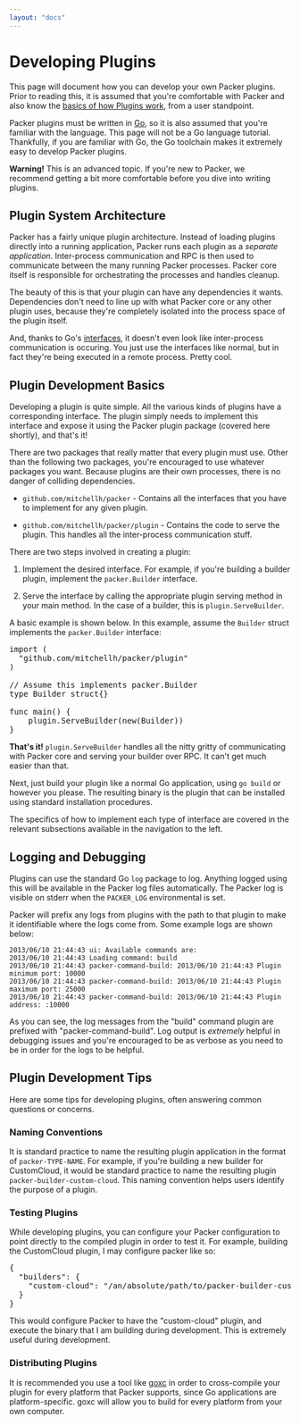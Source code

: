 ```yaml
---
layout: "docs"
---
```


# Developing Plugins

This page will document how you can develop your own Packer plugins.
Prior to reading this, it is assumed that you're comfortable with Packer
and also know the [basics of how Plugins work](/docs/extend/plugins.html),
from a user standpoint.

Packer plugins must be written in [Go](http://golang.org/), so it is also
assumed that you're familiar with the language. This page will not be a
Go language tutorial. Thankfully, if you are familiar with Go, the Go toolchain
makes it extremely easy to develop Packer plugins.

<div class="alert alert-block">
  <strong>Warning!</strong> This is an advanced topic. If you're new to Packer,
  we recommend getting a bit more comfortable before you dive into writing
  plugins.
</div>

## Plugin System Architecture

Packer has a fairly unique plugin architecture. Instead of loading plugins
directly into a running application, Packer runs each plugin as a
_separate application_. Inter-process communication and RPC is then used
to communicate between the many running Packer processes. Packer core
itself is responsible for orchestrating the processes and handles cleanup.

The beauty of this is that your plugin can have any dependencies it wants.
Dependencies don't need to line up with what Packer core or any other plugin
uses, because they're completely isolated into the process space of the
plugin itself.

And, thanks to Go's [interfaces](http://golang.org/doc/effective_go.html#interfaces_and_types),
it doesn't even look like inter-process communication is occuring. You just
use the interfaces like normal, but in fact they're being executed in
a remote process. Pretty cool.

## Plugin Development Basics

Developing a plugin is quite simple. All the various kinds of plugins
have a corresponding interface. The plugin simply needs to implement
this interface and expose it using the Packer plugin package (covered here shortly),
and that's it!

There are two packages that really matter that every plugin must use.
Other than the following two packages, you're encouraged to use whatever
packages you want. Because plugins are their own processes, there is
no danger of colliding dependencies.

* `github.com/mitchellh/packer` - Contains all the interfaces that you
  have to implement for any given plugin.

* `github.com/mitchellh/packer/plugin` - Contains the code to serve the
  plugin. This handles all the inter-process communication stuff.

There are two steps involved in creating a plugin:

1. Implement the desired interface. For example, if you're building a
   builder plugin, implement the `packer.Builder` interface.

2. Serve the interface by calling the appropriate plugin serving method
   in your main method. In the case of a builder, this is `plugin.ServeBuilder`.

A basic example is shown below. In this example, assume the `Builder` struct
implements the `packer.Builder` interface:

<pre class="prettyprint">
import (
  "github.com/mitchellh/packer/plugin"
)

// Assume this implements packer.Builder
type Builder struct{}

func main() {
	plugin.ServeBuilder(new(Builder))
}
</pre>

**That's it!** `plugin.ServeBuilder` handles all the nitty gritty of
communicating with Packer core and serving your builder over RPC. It
can't get much easier than that.

Next, just build your plugin like a normal Go application, using `go build`
or however you please. The resulting binary is the plugin that can be
installed using standard installation procedures.

The specifics of how to implement each type of interface are covered
in the relevant subsections available in the navigation to the left.

## Logging and Debugging

Plugins can use the standard Go `log` package to log. Anything logged
using this will be available in the Packer log files automatically.
The Packer log is visible on stderr when the `PACKER_LOG` environmental
is set.

Packer will prefix any logs from plugins with the path to that plugin
to make it identifiable where the logs come from. Some example logs are
shown below:

```
2013/06/10 21:44:43 ui: Available commands are:
2013/06/10 21:44:43 Loading command: build
2013/06/10 21:44:43 packer-command-build: 2013/06/10 21:44:43 Plugin minimum port: 10000
2013/06/10 21:44:43 packer-command-build: 2013/06/10 21:44:43 Plugin maximum port: 25000
2013/06/10 21:44:43 packer-command-build: 2013/06/10 21:44:43 Plugin address: :10000
```

As you can see, the log messages from the "build" command plugin are
prefixed with "packer-command-build". Log output is _extremely_ helpful
in debugging issues and you're encouraged to be as verbose as you need to
be in order for the logs to be helpful.

## Plugin Development Tips

Here are some tips for developing plugins, often answering common questions
or concerns.

### Naming Conventions

It is standard practice to name the resulting plugin application
in the format of `packer-TYPE-NAME`. For example, if you're building a
new builder for CustomCloud, it would be standard practice to name the
resulting plugin `packer-builder-custom-cloud`. This naming convention
helps users identify the purpose of a plugin.

### Testing Plugins

While developing plugins, you can configure your Packer configuration
to point directly to the compiled plugin in order to test it. For example,
building the CustomCloud plugin, I may configure packer like so:

<pre class="prettyprint">
{
  "builders": {
    "custom-cloud": "/an/absolute/path/to/packer-builder-custom-cloud"
  }
}
</pre>

This would configure Packer to have the "custom-cloud" plugin, and execute
the binary that I am building during development. This is extremely useful
during development.

### Distributing Plugins

It is recommended you use a tool like [goxc](https://github.com/laher/goxc)
in order to cross-compile your plugin for every platform that Packer supports,
since Go applications are platform-specific. goxc will allow you to build
for every platform from your own computer.
